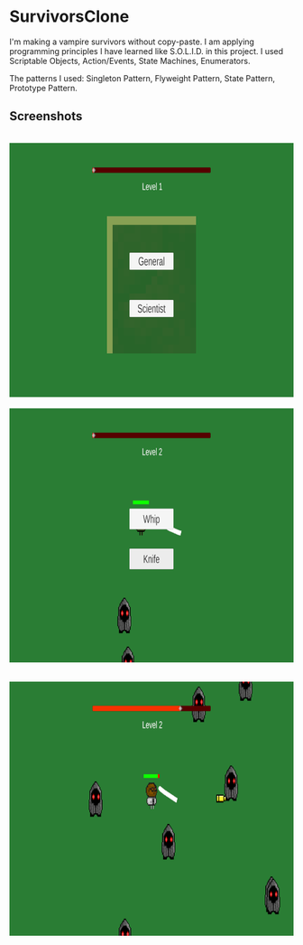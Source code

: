 # SurvivorsClone
 I'm making a vampire survivors without copy-paste. I am applying programming principles I have learned like S.O.L.I.D. in this project. I used Scriptable Objects, Action/Events, State Machines, Enumerators. 
 
 The patterns I used: Singleton Pattern, Flyweight Pattern, State Pattern, Prototype Pattern. 

## Screenshots

&nbsp; &nbsp; &nbsp; &nbsp; &nbsp; &nbsp; &nbsp; &nbsp; &nbsp; &nbsp; <img src="screenshots/1.png" alt="Karakter seçim ekranı" height = "450"> &nbsp; &nbsp; &nbsp; &nbsp; &nbsp; &nbsp; &nbsp; &nbsp; &nbsp; &nbsp; <img src="screenshots/2.png" alt="Yetenek seçim ekranı" height = "450"> 

&nbsp; &nbsp; &nbsp; &nbsp; &nbsp; &nbsp; &nbsp; &nbsp; &nbsp; &nbsp; <img src="screenshots/3.png" alt="Çift özellik kullanımı ve oyundan görüntü" height = "450">
